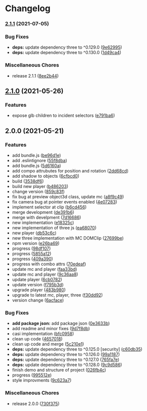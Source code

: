 # Changelog

### [2.1.1](https://www.github.com/kissmybutton/motorcortex-threejs/compare/v2.1.0...v2.1.1) (2021-07-05)


### Bug Fixes

* **deps:** update dependency three to ^0.129.0 ([9e62995](https://www.github.com/kissmybutton/motorcortex-threejs/commit/9e62995fe5e12c638d6921297bb4daf9f3d7a7e4))
* **deps:** update dependency three to ^0.130.0 ([1d49ca4](https://www.github.com/kissmybutton/motorcortex-threejs/commit/1d49ca4e9b2b33c0ad6c53eddfb98ea5f4f84cda))


### Miscellaneous Chores

* release 2.1.1 ([8ee2b44](https://www.github.com/kissmybutton/motorcortex-threejs/commit/8ee2b44f44a741b22eefea1754894ed4e2097a8c))

## [2.1.0](https://www.github.com/kissmybutton/motorcortex-threejs/compare/v2.0.0...v2.1.0) (2021-05-26)


### Features

* expose glb children to incident selectors ([e791ba6](https://www.github.com/kissmybutton/motorcortex-threejs/commit/e791ba63acfbf2ee977ab4a054b1bad9a03927b4))

## 2.0.0 (2021-05-21)


### Features

* add  bundle.js ([be96d1e](https://www.github.com/kissmybutton/motorcortex-threejs/commit/be96d1efbba60f5e511d506cab72b05d432f730f))
* add .eslintignore ([55f8dba](https://www.github.com/kissmybutton/motorcortex-threejs/commit/55f8dbad7c9a73b68fa010b6441ae5c418e812f7))
* add bundle.js ([5d6160a](https://www.github.com/kissmybutton/motorcortex-threejs/commit/5d6160a11f2c03359c95e9b7779158f49fe2aeb1))
* add compo attrubutes for position and rotation ([2dd68cd](https://www.github.com/kissmybutton/motorcortex-threejs/commit/2dd68cde6495169746f74f1f12f0e166e4d13802))
* add shadow to objects ([6cfbcd0](https://www.github.com/kissmybutton/motorcortex-threejs/commit/6cfbcd0aefacb4df65b6461dd0e51aac589873d3))
* build ([3538df6](https://www.github.com/kissmybutton/motorcortex-threejs/commit/3538df696500bc6232a169fc7ae406328bddbb56))
* build new player ([b486203](https://www.github.com/kissmybutton/motorcortex-threejs/commit/b48620391948c95c1607427f02a40a6996ebdca7))
* change version ([859c83f](https://www.github.com/kissmybutton/motorcortex-threejs/commit/859c83f2e71dc8244e8cccdf2d5a0fa08cf69e7f))
* fix bug at preview object3d class, update mc ([a8f9c49](https://www.github.com/kissmybutton/motorcortex-threejs/commit/a8f9c497ec914e57ea850eda82e6be109ad87082))
* fix camera bug at pointer events enabled ([4e07283](https://www.github.com/kissmybutton/motorcortex-threejs/commit/4e07283177e18ce9dbe4fba634f04fdbfb7d4e1a))
* implement selector at clip ([b6cd456](https://www.github.com/kissmybutton/motorcortex-threejs/commit/b6cd4561d90689cfcba9a7faa9baa759c3a37e77))
* merge development ([de391b6](https://www.github.com/kissmybutton/motorcortex-threejs/commit/de391b69b6265e81d1ea6f2bc6816b574a21bce4))
* merge with develpment ([7d16686](https://www.github.com/kissmybutton/motorcortex-threejs/commit/7d16686ed81bea8f54b967f7949daffa5620731b))
* new implementation ([e18325c](https://www.github.com/kissmybutton/motorcortex-threejs/commit/e18325cc146cb9cdfe479fb2d238d17ecc491acf))
* new implementation of three js ([ea68070](https://www.github.com/kissmybutton/motorcortex-threejs/commit/ea68070cc4f3a80000212047b2decf43c5652a1d))
* new player ([db53c6c](https://www.github.com/kissmybutton/motorcortex-threejs/commit/db53c6cb500e823cba9a5beed1bb5e247769be1f))
* new three implementation with MC DOMClip ([27699be](https://www.github.com/kissmybutton/motorcortex-threejs/commit/27699bea1c895bbfc20e48e438a859350f8f132d))
* npm version ([e26ba69](https://www.github.com/kissmybutton/motorcortex-threejs/commit/e26ba691ea8b38fdc1dba31208b4ae8c5bbf9cc8))
* progress ([98df107](https://www.github.com/kissmybutton/motorcortex-threejs/commit/98df107d9297c14451aa905c2d9ad31a9afe4ac4))
* progress ([5855a12](https://www.github.com/kissmybutton/motorcortex-threejs/commit/5855a123a58d947c13a91345fa785d4e6f7c4548))
* progress ([409a390](https://www.github.com/kissmybutton/motorcortex-threejs/commit/409a390eb57269612425fffe6aba7f51832b8145))
* progress with combo attrs ([70edeaf](https://www.github.com/kissmybutton/motorcortex-threejs/commit/70edeaf62f0f1f1ff14a3e67b4e23119e04e19ba))
* update mc and player ([faa33bd](https://www.github.com/kissmybutton/motorcortex-threejs/commit/faa33bdbca3192e899d7164bc25be3a183590243))
* update mc and player ([9c36aa8](https://www.github.com/kissmybutton/motorcortex-threejs/commit/9c36aa851e89deb3ad86475736dc0d11c9cc3b35))
* update player ([6cb0782](https://www.github.com/kissmybutton/motorcortex-threejs/commit/6cb07820daac7203da868a71db694ad99ecbcaa7))
* update version ([f795b3d](https://www.github.com/kissmybutton/motorcortex-threejs/commit/f795b3d7ee4922a597526508da69ebe0071f6ccb))
* upgrade player ([483b980](https://www.github.com/kissmybutton/motorcortex-threejs/commit/483b98044bd0b57adc59742ee17e5be019c9016a))
* upgrade to latest mc, player, three ([f30dd92](https://www.github.com/kissmybutton/motorcortex-threejs/commit/f30dd9237c7a22d3c9212e7f4b3818fd216e0a9b))
* version change ([6acface](https://www.github.com/kissmybutton/motorcortex-threejs/commit/6acfaced5b422ab2654f18c45131b9047cbaba35))


### Bug Fixes

* **add package json:** add package json ([0e3633b](https://www.github.com/kissmybutton/motorcortex-threejs/commit/0e3633b932c530aa0721012f6e45ba5122bcc05f))
* add readme and minor fixes ([9d7f8db](https://www.github.com/kissmybutton/motorcortex-threejs/commit/9d7f8db021d1f66a3de036c8072d98f7c91dbbe4))
* casi implementation ([bfc0958](https://www.github.com/kissmybutton/motorcortex-threejs/commit/bfc09589b0bd561c0aec12a806599996f96dab60))
* clean up code ([4657018](https://www.github.com/kissmybutton/motorcortex-threejs/commit/46570184180f53285086183c40f983ea65dcbe53))
* clean up code and merge ([5c210e1](https://www.github.com/kissmybutton/motorcortex-threejs/commit/5c210e1cb2e4466114b13538b9084693434dbca6))
* **deps:** update dependency three to ^0.125.0 [security] ([c60db35](https://www.github.com/kissmybutton/motorcortex-threejs/commit/c60db3597b9f84d57b9d53ef506788a82d80f30d))
* **deps:** update dependency three to ^0.126.0 ([99a1187](https://www.github.com/kissmybutton/motorcortex-threejs/commit/99a1187bbf9f9a12cce16d5eceaaa915504887e9))
* **deps:** update dependency three to ^0.127.0 ([765fa7e](https://www.github.com/kissmybutton/motorcortex-threejs/commit/765fa7e050a6c2b3deda78882d4264ce07181f43))
* **deps:** update dependency three to ^0.128.0 ([9c9d586](https://www.github.com/kissmybutton/motorcortex-threejs/commit/9c9d58636d80d3988a87306c8a0c73f6f4c9a7ab))
* finish demo and structure of project ([026fb4c](https://www.github.com/kissmybutton/motorcortex-threejs/commit/026fb4ce7f9883e201895711188d78e22c0f0122))
* progress ([995512e](https://www.github.com/kissmybutton/motorcortex-threejs/commit/995512e1461e82c72e23180dc12dd6853e810291))
* style improvments ([9c623a7](https://www.github.com/kissmybutton/motorcortex-threejs/commit/9c623a7057aa7c608f532d97f016e7d9741cbae6))


### Miscellaneous Chores

* release 2.0.0 ([730f375](https://www.github.com/kissmybutton/motorcortex-threejs/commit/730f3750b1bca0c231c5487e65b936d013b5e1aa))
